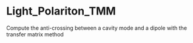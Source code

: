 # Light_Polariton_TMM
Compute the anti-crossing between a cavity mode and a dipole with the transfer matrix method
